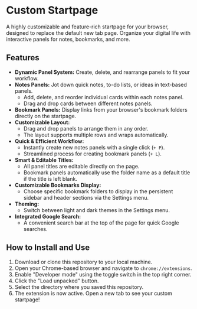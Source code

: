 # Custom Startpage

A highly customizable and feature-rich startpage for your browser, designed to replace the default new tab page. Organize your digital life with interactive panels for notes, bookmarks, and more.

## Features

-   **Dynamic Panel System:** Create, delete, and rearrange panels to fit your workflow.
-   **Notes Panels:** Jot down quick notes, to-do lists, or ideas in text-based panels.
    -   Add, delete, and reorder individual cards within each notes panel.
    -   Drag and drop cards between different notes panels.
-   **Bookmark Panels:** Display links from your browser's bookmark folders directly on the startpage.
-   **Customizable Layout:**
    -   Drag and drop panels to arrange them in any order.
    -   The layout supports multiple rows and wraps automatically.
-   **Quick & Efficient Workflow:**
    -   Instantly create new notes panels with a single click (`+ P`).
    -   Streamlined process for creating bookmark panels (`+ L`).
-   **Smart & Editable Titles:**
    -   All panel titles are editable directly on the page.
    -   Bookmark panels automatically use the folder name as a default title if the title is left blank.
-   **Customizable Bookmarks Display:**
    -   Choose specific bookmark folders to display in the persistent sidebar and header sections via the Settings menu.
-   **Theming:**
    -   Switch between light and dark themes in the Settings menu.
-   **Integrated Google Search:**
    -   A convenient search bar at the top of the page for quick Google searches.

## How to Install and Use

1.  Download or clone this repository to your local machine.
2.  Open your Chrome-based browser and navigate to `chrome://extensions`.
3.  Enable "Developer mode" using the toggle switch in the top right corner.
4.  Click the "Load unpacked" button.
5.  Select the directory where you saved this repository.
6.  The extension is now active. Open a new tab to see your custom startpage!
